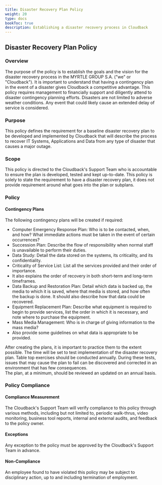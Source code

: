 ```yaml
---
title: Disaster Recovery Plan Policy
weight: 20
type: docs
bookToc: true
description: Establishing a disaster recovery process in Cloudback
---
```


## Disaster Recovery Plan Policy

### Overview

The purpose of the policy is to establish the goals and the vision for the disaster recovery process in the MYRTLE GROUP S.A. ("we" or "Cloudback"). It is important to understand that having a contingency plan in the event of a disaster gives Cloudback a competitive advantage. This policy requires management to financially support and diligently attend to disaster contingency planning efforts. Disasters are not limited to adverse weather conditions. Any event that could likely cause an extended delay of service is considered.

### Purpose

This policy defines the requirement for a baseline disaster recovery plan to be developed and implemented by Cloudback that will describe the process to recover IT Systems, Applications and Data from any type of disaster that causes a major outage.

### Scope

This policy is directed to the Cloudback's Support Team who is accountable to ensure the plan is developed, tested and kept up-to-date. This policy is solely to state the requirement to have a disaster recovery plan, it does not provide requirement around what goes into the plan or subplans.

### Policy

#### Contingency Plans

The following contingency plans will be created if required:

 - Computer Emergency Response Plan: Who is to be contacted, when, and how? What immediate actions must be taken in the event of certain occurrences?
 - Succession Plan: Describe the flow of responsibility when normal staff is unavailable to perform their duties.
 - Data Study: Detail the data stored on the systems, its criticality, and its confidentiality.
 - Criticality of Service List: List all the services provided and their order of importance.
 - It also explains the order of recovery in both short-term and long-term timeframes.
 - Data Backup and Restoration Plan: Detail which data is backed up, the media to which it is saved, where that media is stored, and how often the backup is done. It should also describe how that data could be recovered.
 - Equipment Replacement Plan: Describe what equipment is required to begin to provide services, list the order in which it is necessary, and note where to purchase the equipment.
 - Mass Media Management: Who is in charge of giving information to the mass media?
 - Also provide some guidelines on what data is appropriate to be provided.

After creating the plans, it is important to practice them to the extent possible. The time will be set to test implementation of the disaster recovery plan. Table top exercises should be conducted annually. During these tests, issues that may cause the plan to fail can be discovered and corrected in an environment that has few consequences. </br>
The plan, at a minimum, should be reviewed an updated on an annual basis.

### Policy Compliance

#### Compliance Measurement

The Cloudback's Support Team will verify compliance to this policy through various methods, including but not limited to, periodic walk-thrus, video monitoring, business tool reports, internal and external audits, and feedback to the policy owner.

#### Exceptions

Any exception to the policy must be approved by the Cloudback's Support Team in advance.

#### Non-Compliance

An employee found to have violated this policy may be subject to disciplinary action, up to and including termination of employment. 
